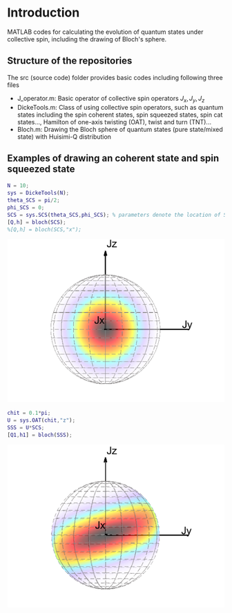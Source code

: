 # Introduction

MATLAB codes for calculating the evolution of quantum states under collective spin, including the drawing of Bloch's sphere.


## Structure of the repositories
The src (source code) folder provides basic codes including following three files
* J_operator.m: Basic operator of collective spin operators $J_x,J_y,J_z$
* DickeTools.m: Class of using collective spin operators, such as quantum states including the spin coherent states, spin squeezed states, spin cat states..., Hamilton of one-axis twisting (OAT), twist and turn (TNT)...
* Bloch.m:      Drawing the Bloch sphere of quantum states (pure state/mixed state) with Huisimi-Q distribution

## Examples of drawing an coherent state and spin squeezed state 
```matlab
N = 10;
sys = DickeTools(N);
theta_SCS = pi/2;
phi_SCS = 0;
SCS = sys.SCS(theta_SCS,phi_SCS); % parameters denote the location of SCS on Bloch sphere
[Q,h] = bloch(SCS);
%[Q,h] = bloch(SCS,"x");
```

![Bloch sphere of SCS](src/SCS.png) 


```matlab
chit = 0.1*pi;
U = sys.OAT(chit,"z");
SSS = U*SCS;
[Q1,h1] = bloch(SSS);
```

![Bloch sphere of SSS](src/SSS.png) 
